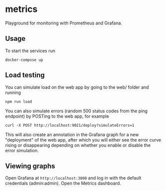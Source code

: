 # metrics
Playground for monitoring with Prometheus and Grafana.

## Usage
To start the services run
```
docker-compose up
```

## Load testing
You can simulate load on the web app by going to the web/ folder and running
```
npm run load
```
You can also simulate errors (random 500 status codes from the ping endpoint) by POSTing to the web app, for example
```
curl -X POST http://localhost:9021/deploy?simulateErrors=1
```
This will also create an annotation in the Grafana graph for a new "deployment" of the web app, after which you will either see the error curve rising or disappearing depending on whether you enable or disable the error simulation.

## Viewing graphs
Open Grafana at ```http://localhost:3000``` and log in with the default credentials (admin:admin). Open the Metrics dashboard.
